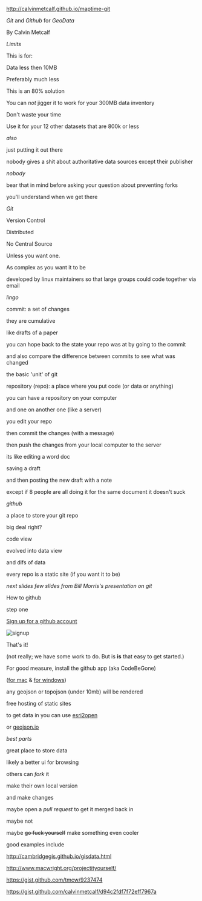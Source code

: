 http://calvinmetcalf.github.io/maptime-git

*Git* and *Github* for *GeoData*

By Calvin Metcalf

*Limits*

This is for:

Data less then 10MB

Preferably much less

This is an 80% solution

You can *not* jigger it to work for your 300MB data inventory

Don't waste your time

Use it for your 12 other datasets that are 800k or less

*also*

just putting it out there

nobody gives a shit about authoritative data sources except their publisher

*nobody*

bear that in mind before asking your question about preventing forks

you'll understand when we get there

*Git*

Version Control

Distributed

No Central Source

Unless you want one.

As complex as you want it to be

developed by linux maintainers so that large groups could code together via email

*lingo*

commit: a set of changes

they are cumulative

like drafts of a paper

you can hope back to the state your repo was at by going to the commit

and also compare the difference between commits to see what was changed

the basic 'unit' of git

repository (repo): a place where you put code (or data or anything)

you can have a repository on your computer

and one on another one (like a server)

you edit your repo

then commit the changes (with a message)

then push the changes from your local computer to the server

its like editing a word doc

saving a draft

and then posting the new draft with a note

except if 8 people are all doing it for the same document it doesn't suck

*github*

a place to store your git repo

big deal right?

code view

evolved into data view

and difs of data

every repo is a static site (if you want it to be)

*next slides few slides from Bill Morris's presentation on git*

How to github

step one

[Sign up for a github account](https://github.com/)

![signup](https://farm6.staticflickr.com/5614/15466041880_ce519038ff_b.jpg)

That's it!

(not really; we have some work to do. But is **is** that easy to get started.)

For good measure, install the github app (aka CodeBeGone)

([for mac](https://mac.github.com/) & [for windows](https://windows.github.com/))

any geojson or topojson (under 10mb) will be rendered

free hosting of static sites

to get data in you can use [esri2open](https://github.com/project-open-data/esri2open)

or [geojson.io](http://geojson.io)

*best parts*

great place to store data

likely a better ui for browsing

others can *fork* it

make their own local version

and make changes

maybe open a *pull request* to get it merged back in

maybe not

maybe ~~go fuck yourself~~ make something even cooler

good examples include

http://cambridgegis.github.io/gisdata.html

http://www.macwright.org/projectityourself/

https://gist.github.com/tmcw/9237474

https://gist.github.com/calvinmetcalf/d94c2fdf7f72eff7967a